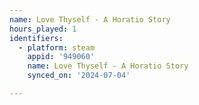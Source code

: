 ```yaml
---
name: Love Thyself - A Horatio Story
hours_played: 1
identifiers:
  - platform: steam
    appid: '949060'
    name: Love Thyself - A Horatio Story
    synced_on: '2024-07-04'

---
```

